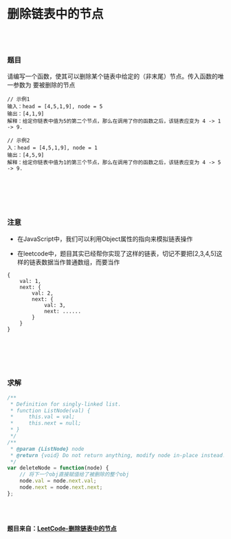 # 删除链表中的节点

<br></br>

### 题目

请编写一个函数，使其可以删除某个链表中给定的（非末尾）节点。传入函数的唯一参数为 要被删除的节点

```
// 示例1
输入：head = [4,5,1,9], node = 5
输出：[4,1,9]
解释：给定你链表中值为5的第二个节点，那么在调用了你的函数之后，该链表应变为 4 -> 1 -> 9.

// 示例2
入：head = [4,5,1,9], node = 1
输出：[4,5,9]
解释：给定你链表中值为1的第三个节点，那么在调用了你的函数之后，该链表应变为 4 -> 5 -> 9.
```

<br></br>
<br></br>



### 注意

- 在JavaScript中，我们可以利用Object属性的指向来模拟链表操作

- 在leetcode中，题目其实已经帮你实现了这样的链表，切记不要把[2,3,4,5]这样的链表数据当作普通数组，而要当作
```
{
    val: 1,
    next: {
        val: 2,
        next: {
            val: 3,
            next: ......
        }
    }
}
```


<br></br>
<br></br>





### 求解

```javascript
/**
 * Definition for singly-linked list.
 * function ListNode(val) {
 *     this.val = val;
 *     this.next = null;
 * }
 */
/**
 * @param {ListNode} node
 * @return {void} Do not return anything, modify node in-place instead.
 */
var deleteNode = function(node) {
    // 将下一个obj直接赋值给了被删除的整个obj
    node.val = node.next.val;
    node.next = node.next.next;
};
```

<br></br>

**题目来自：[LeetCode-删除链表中的节点](https://leetcode-cn.com/problems/delete-node-in-a-linked-list/)**
